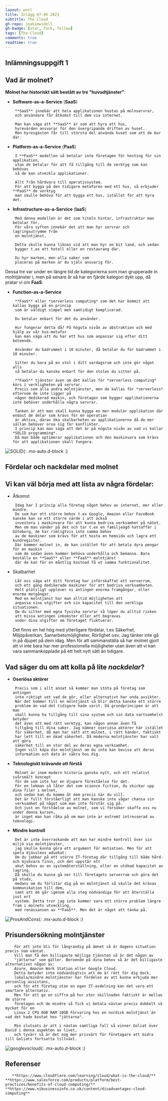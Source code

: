 ```yaml
---
layout: post
title: Inlägg 07-09-2021
subtitle: The Cloud
gh-repo: joakimwidell
gh-badge: [star, fork, follow]
tags: [The-Cloud]
comments: true
readtime: true
---
```


## Inlämningsuppgift 1



## **Vad är molnet?**


**Molnet har historiskt sätt bestått av tre "huvudtjänster"**: 

 
 
 - **Software-as-a-Service** (**SaaS**)

        **SaaS** innebär att hela applikationen hostas på molnservrar, 
        och användare får åtkomst till dem via internet. 
        
        Man kan säga att **SaaS** är som att hyra ett hus, 
        hyrevärden ansvarar för den övergripande driften av huset. 
        Men hyresgästen får till största del använda huset som att de bor där.

 
 
 - **Platform-as-a-Service** (**PaaS**)

        I **PaaS** modellen så betalar inte företagen för hosting för sin applikation,
        utan de betalar för att få tillgång till de verktyg som kan behövas
        så de kan utveckla applikationer. 
        
        Allt från hårdvara till operativsystem.
        För att bygga på den tidigare metaforen med ett hus, så erbjuder **PaaS** de verktyg
        man skulle behöva för att bygga ett hus, istället för att hyra det.

 
 
 - **Infrastructure-as-a-Service** (**IaaS**)

        Med denna modellen är det som titeln hintar, infrastruktur man betalar för.
        För våra syften innebär det att man hyr servrar och lagringsutrymme från 
        en molntjänst. 
        
        Detta skulle kunna liknas vid att man hyr en bit land, och sedan
        bygger t.ex ett hotell eller en restaurang där. 
        
        Du hyr marken, men alla saker som
        placeras på marken är du själv ansvarig för.



Dessa tre var under en längre tid de kategorierna som man grupperade in molntjänster i,
men på senare år så har en fjärde kategori dykt upp, då pratar vi om **FaaS**:



 - **Function-as-a-Service**

        **FaaS** eller *serverless computing* som det har kommit att kallas byggs på en princip
        som är väldigt simpel men samtidigt komplicerad.
        
        Du betalar enbart för det du använder.
        
        Hur fungerar detta då? På högsta nivån av abstraktion och med hjälp av vår hus-metafor
        kan man säga att du har ett hus som anpassar sig efter ditt beteende.
        
        Använder du badrummet i 10 minuter, då betalar du för badrummet i 10 minuter.
        
        Sitter du bara på en stol i ditt vardagsrum och inte gör något alls 
        så betalar du kanske enbart för den stolen du sitter på.
        
        **FaaS** tjänster även om det kallas för *serverless computing* körs i verkligheten på servrar.
        Precis som alla andra molntjänster, men de kallas för *serverless* eftersom de inte ligger på 
        någon dedikerad maskin, och företagen som bygger applikationerna inte behöver underhålla några servrar.

        Tanken är att man skall kunna bygga en mer modulär applikation där endast de delar som krävs för en operation
        är aktiva, därav öka skalbarheten av applikationerna då de mer sällan behöver oroa sig för konflikter. 
        I princip kan man säga att det är på nögsta nivån av vad vi kallar *SOLID programming*. 
        Då man både optimerar applikationen och den maskinvara som krävs för att applikationen skall fungera.


![SOLID](https://miro.medium.com/max/606/1*yO6YGExWLJl5VOUL61xXvQ.jpeg){: .mx-auto.d-block :}




## **Fördelar och nackdelar med molnet**



## Vi kan väl börja med att lista av några fördelar:

 
 
 - Åtkomst

        Idag har I princip alla företag något behov av internet, mer eller mindre. 
        De som har ett större behov t.ex Google, Amazon eller FaceBook kanske kan se ett större värde i att också 
        investera i maskinvara för att kunna bedriva verksamhet på nätet. 
        Men om man vänder på det och tar t.ex en familjeägd hattaffär i Göteborg, de har rimligtvis inte samma behov
        av de maskiner som krävs för att hosta en hemsida och lagra ett kundregister. 
        Där kommer molnet in, de kan istället för att betala dyra pengar för en maskin 
        som de sedan även kommer behöva underhålla och bemanna. Bara beställa en **SaaS** eller **FaaS** molntjänst
        där de kan för en måntlig kostnad få ut samma funktionalitet. 

 
 - Skalbarhet

        Låt oss säga att ditt företag har införskaffat ett serverrum, 
        och ett gäng dedikerade maskiner för att bedriva verksamheten.
        Helt plötsligt upplever ni antingen enorma framgångar, eller enorma motgångar.
        Med en molntjänst har man alltid möjligheten att
        anpassa sina utgifter och sin kapacitet till den verkliga situationen. 
        Om du sitter med egna fysiska servrar så löper du alltid risken
        att missa antingen inkomster eller att begravas 
        under dina utgifter om företaget fluktuerar.

    Det finns en hel hög med ytterligare fördelar, t.ex Säkerhet, Miljöpåverkan, Samarbetsmöjligheter, Rörlighet osv. Jag tänker inte
    gå in på djupet på dem idag. Men för att sammanställa så har molnet gjort att vi inte bara har mer professionella möjligheter utan även 
    att vi kan vara sammankopplade på ett helt nytt sätt än tidigare. 

## Vad säger du om att kolla på lite *nackdelar*?

 - **Oseriösa aktörer**

        Precis som i allt annat så kommer man stöta på företag som antingen 
        inte riktigt vet vad de gör, eller alternativt har onda avsikter.
        När det kommer till en molntjänst så blir detta kanske ett större 
        problem än vad det tidigare hade varit. Då grundprincipen är att man
        skall kunna ha tillgång till sina system och sin data vartsomhelst betyder 
        det även att med rätt verktyg, kan någon annan även få
        tillgång till dina saker. Jag nämner oseriösa aktörer här istället 
        för säkerhet, då man har sätt att molnet, i rätt händer, faktiskt
        har lett till en ökad säkerhet. Då moderna molntjänster har valt att göra 
        säkerhet till en stor del av deras egna verksamhet. 
        Ingen vill köpa din molntjänst om du inte kan bevisa att deras 
        information och data är säkra hos dig.
    
 
 - **Teknologiskt krävande att förstå**

        Molnet är inom modern historia ganska nytt, och ett relativt svårsmält koncept 
        för de som inte har en djupare föreståelse för det.
        För en lekman så låter det som science fiction, du skickar upp dina filer i molnet, 
        och sedan kan du komma åt dem precis när du vill.
        Det är fullt förståerligt att man kanske inte vågar chansa sin 
        verksamhet på något som man inte förstår sig på. 
        Och just en förståelse av molnet, som vi försöker skaffa oss nu under denna kursen, 
        är inget man kan råka på om man inte är extremt intresserad av teknologi.

 
 - **Mindre kontroll**

        Det är inte överraskande att man har mindre kontroll över sin miljö via molntjänster, 
        jag skulle kunna göra ett argument för motsatsen. Men för att spela djävulens advokat: 
        Om du jobbar på ett större IT-företag där tillgång till både hård- och mjukvara finns, och det uppstår ett
        akut behov av en systemåterställning, eller en utökad kapacitet av lagring. 
        Då skulle du kunna gå ner till företagets serverrum och göra det på studs,
        medans om du förlitar dig på en molntjänst så skulle det krävas kommunikation till dem,
        samt att de går igenom alla steg nödvändiga för att återställa just ert
        system. Detta tror jag inte kommer vara ett större problem längre fram i molnets utveckling, 
        med renässansen av **FaaS**. Men det är något att tänka på.

![ProsAndCons](https://cdn.business2community.com/wp-content/uploads/2014/09/The-Pros-and-Cons-of-Cloud-Technology-Every-Marketer-Should-Know.jpg){: .mx-auto.d-block :}



## Prisundersökning molntjänster


        För att inte bli för långrandig på ämnet så är dagens situation precis som väntat. 
        Vill man få den billigaste möjliga tjänsten så är det någon av
        "jättarna" som gäller. Beroende på dina behov så är det billigaste alternativet någon av: 
        Azure, Amazon Work Station eller Google Cloud. 
        Detta betyder inte nödvändigtvis att de är rätt för dig dock, 
        lokala/mindre molntjänster har fördelen av att kunna erbjuda mer personlig assistans, 
        och för ett företag utan en egen IT-avdelning kan det vara ett smartare alternativ.
        Men för att ge en siffra på hur stor skillnaden faktiskt är mellan de större 
        företagen och de mindre så fick vi betala nästan precis dubbelt så mycket för en 
        Linux 2 CPU 8GB RAM 10GB Förvaring hos en nordisk molntjänst än vad det hade kostat hos "jättarna".

        Min slutsats är att i nästan samtliga fall så vinner Goliat över David i denna aspekten av livet, 
        och tyvärr så är det nog mer prisvärt för företagare att bidra till Goliats fortsatta tillväxt.


![googlevscloud](https://user-images.githubusercontent.com/70150296/132320588-5e264356-af4a-4066-b9d1-d1fad3e1ef7d.png){: .mx-auto.d-block :}


## Referenser

       **https://www.cloudflare.com/learning/cloud/what-is-the-cloud/** **https://www.salesforce.com/products/platform/best-practices/benefits-of-cloud-computing/** **https://www.nibusinessinfo.co.uk/content/disadvantages-cloud-computing**
